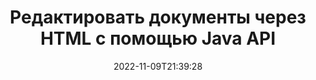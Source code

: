 ---
############################# Static ############################
layout: "product"
date: 2022-11-09T21:39:28
draft: false

product: "Editor"
product_tag: "editor"
platform: "Java"
platform_tag: "java"

############################# Head ############################
head_title: "API редактора документов Java | Редактировать Word Excel PowerPoint Web XML текстовые файлы с помощью HTML"
head_description: "API редактора документов для Java. Загрузить Microsoft Word, Excel, PowerPoint, e-Book, XML, веб и текстовые файлы в HTML, отредактировать и конвертировать обратно в исходный формат после правки."

############################# Header ############################
title: "Редактировать документы через HTML с помощью Java API"
description: "Интегрируйте Java-приложения с HTML-редактором, чтобы редактировать документы и преобразовывать их обратно в исходный формат."
button:
    enable: true

############################# SubMenu ############################
submenu:
    enable: true
    
    left:
        img_alt: "GroupDocs.Editor for Java"
        image: "https://www.groupdocs.cloud/templates/groupdocs/images/product-logos/groupdocs-editor-java.png"
        product: "GroupDocs.Editor"
        platform: "Java"

    middle:
        button:
            # button loop
            - link: "#overview"
              text: "Обзор"

            # button loop
            - link: "#features"
              text: "Функции"

            # button loop
            - link: "#support"
              text: "Поддержка"

            # button loop
            - link: "https://products.groupdocs.app/editor"
              text: "Живие демонстрации"

            # button loop
            - link: "https://purchase.groupdocs.com/pricing/editor/java"
              text: "Цены"

    right:
        link_download: "https://downloads.groupdocs.com/editor"
        link_learn: "https://docs.groupdocs.com/editor/java/"
        link_buy: "https://purchase.groupdocs.com"

############################# Overview ############################
overview:
    enable: true
    content: |
      GroupDocs.Editor for Java API позволяет редактировать документы в их HTML-представлении. API поддерживает несколько форматов документов и может быть интегрирован с любым внешним, открытым или платным HTML-редактором. API редактора загрузит документы, преобразует их в HTML, предоставит HTML во внешний пользовательский интерфейс, а затем сохранит HTML в формат исходного документа после обработки. Его также можно использовать для создания различных электронных таблиц Microsoft Word, Excel, файлов PowerPoint, форматов OpenDocument, документов XML и TXT.
    tabs:
      enable: true     
      
      ## TAB ONE ##
      tab_one:
        description: |
          Ниже приводится обзор GroupDocs.Editor for Java:

        left:
          enable: true
          icon: "fab fa-html5"
          title: "Управление с помощью HTML"
          content: |
            * Загрузить поддерживаемый документ
            * Редактировать контент с помощью HTML
            * Редактировать связанные стили
            * Преобразовать в исходный формат
      
      ## TAB TWO ##
      tab_two:
        description: |
          GroupDocs.Editor for Java поддерживает следующие [форматы файлов](https://docs.groupdocs.com/editor/java/supported-document-formats/)

        left:
          enable: true
          table:
            # table loop
            - title: "Microsoft Office"
              content: |
                * **Microsoft Word**: DOC, DOCX, DOCM, DOT, DOTM, DOTX, FlatOPC, WordML, RTF
                * **Microsoft Excel**: XLS, XLSX, XLSM, XLT, XLTX, XLTM, XLSB, XLAM, CSV, TSV, SXC, SpreadsheetML, DIF, DSV
                * **Microsoft PowerPoint**: PPT, PPTX, PPTM, PPS, PPSX, PPSM, POT, POTX, POTM

        right:
          enable: true
          table:
            # table loop
            - title: "Другие семейства форматов"
              content: |
                * **Форматы OpenDocument**: ODT, OTT, ODS, FODS, ODP, OTP
                * **Форматы OpenDocument**: MSG, MBOX, EML, EMLX
                * **Веб-форматы**: HTML, MHTML, CHM, XML, TXT
                * **Веб-форматы**: MOBI, AZW3, ePub

      ## TAB THREE ##
      tab_three:
        description: |
          GroupDocs.Editor for Java поддерживает следующие операционные системы, фреймворки и менеджеры пакетов:
        
        left:
          enable: true
          table:
            # table loop
            - icon: "fab fa-windows"
              title: "Операционные системы"
              content: |
                * Microsoft Windows Desktop
                * Microsoft Windows Server
                * Linux
                * MacOS

            # table loop
            - icon: "fas fa-code"
              title: "Поддерживаемые фреймворки"
              content: |
                * Java 7 (1.7) +

        right:
          enable: true
          table:
            # table loop
            - icon: "fas fa-cogs"
              title: "Среды разработки"
              content: |
                * NetBeans
                * IntelliJ IDEA
                * Eclipse
            # table loop
            - icon: "fas fa-tools"
              title: "Инструменты автоматизации сборки"
              content: |
                * Maven

############################# Features ############################
features:
    enable: true
    title: "Возможности GroupDocs.Editor for Java"

    feature:
      # feature loop
      - icon: "fas fa-copy"
        content: "Простая интеграция с HTML-редактором"

      # feature loop
      - icon: "fas fa-eye"
        content: "Преобразование документа в HTML DOM"

      # feature loop
      - icon: "fas fa-bolt"
        content: "Извлечение содержимого HTML из потока с содержимым документа"
      
      # feature loop
      - icon: "fas fa-file-powerpoint"
        content: "Загружайте, редактируйте и сохраняйте форматы файлов Word, Excel и PowerPoint"

      # feature loop
      - icon: "fas fa-code"
        content: "Извлечение HTML вместе со встроенными элементам"

      # feature loop
      - icon: "fas fa-cloud"
        content: "Импорт, просмотр и редактирование XML-документов"

      # feature loop
      - icon: "fas fa-remove-format"
        content: "Обход HTML-контента и сохранение встроенных ресурсов"

      # feature loop
      - icon: "fas fa-comment-slash"
        content: "Просмотр, редактирование и сохранение текстовых документов в постраничном режиме"

      # feature loop
      - icon: "fas fa-location-arrow"
        content: "Получить содержимое тэга HTML BODY из файла"

      # feature loop
      - icon: "fas fa-border-all"
        content: "Извлечь содержимое CSS из файла HTML"

      # feature loop
      - icon: "fas fa-wrench"
        content: "Используйте строковое содержимое для получения HTML DOM и преобразования в файл"

      # feature loop
      - icon: "fas fa-columns"
        content: "Преобразование HTML DOM со встроенными элементами"

      # feature loop
      - icon: "fas fa-file-word"
        content: "Преобразование файлов нескольких форматов в HTML для редактирования"

      # feature loop
      - icon: "fas fa-envelope"
        content: "Получение метаинформацию входных документов без редактирования"

      # feature loop
      - icon: "fas fa-print"
        content: "Сохранение отредактированных документов в формате обычного текстового файла"

      # feature loop
      - icon: "fas fa-file-archive"
        content: "Точность преобразования"

      # feature loop
      - icon: "fas fa-lock"
        content: "Применить пароль к выходному документу"

      # feature loop
      - icon: "fas fa-file-code"
        content: "Независим от баз данных"
      
      # feature loop
      - icon: "fas fa-fill-drip"
        content: "Независим от пользовательского интерфейса"

      # feature loop
      - icon: "fas fa-file-excel"
        content: "Поддерживает Metered-лицензирование"

    more_feature:
      # more_feature_loop
      - title: "Точное преобразование в HTML DOM и из него"
        content: |
          Использование GroupDocs.Editor for Java позволяет создавать приложения на Java, которые загружают документ поддерживаемого формата файла для преобразования его в объектную модель документа HTML (DOM) вместе со связанными с ним элементами, например, CSS. Кроме того, наш Java API редактора позволяет редактировать HTML в любом из популярных редакторов HTML. После внесения необходимых изменений GroupDocs.Editor for Java поможет вам преобразовать полученный HTML-код обратно в исходный формат файла.
          
          ```java
          // Create Editor class by loading an input document
          Editor editor = new Editor("Sample.docx");

          // Open document for edit and obtain EditableDocument
          EditableDocument original = editor.edit();

          // Obtain all-embedded HTML from it
          String allEmbeddedInside = original.getEmbeddedHtml();

          // If necessary, obtain pure HTML-markup, CSS, images and other resources in separate form

          // Whole HTML-markup, without any resources
          String completeHtmlMarkup = original.getContent();

          // Only HTML->BODY content, useful for most of WYSIWYG-editors
          String onlyInnerBody = original.getBodyContent();

          // All CSS stylesheets
          List<CssText> stylesheets = original.getCss();

          // All images, including raster and vector, but without CSS gradients
          List<IImageResource> images = original.getImages();

          // All font resources
          List<FontResourceBase> fonts = original.getFonts();

          // finally, send this content to your WYSIWYG HTML-editor
          ```
      # more_feature_loop
      - title: "Загрузка и выборка ассоциированных элементов"
        content: "GroupDocs.Editor for Java API позволяет извлекать связанные элементы из документов поддерживаемых форматов, таких как изображения, CSS, шрифты и многое другое. Затем вы можете загрузить эти извлеченные связанные элементы, просмотреть их и сохранить отдельно от окончательного HTML-файла и получить хорошо управляемый вывод."

############################# Support ############################
support:
    enable: true

############################# Solutions ############################
solutions:
    enable: true
    title: "GroupDocs.Editor предлагает API редактирования документов для других популярных сред разработки."

    solution:
        # solution loop
        - img_alt: "GroupDocs.Editor for .NET"
          image: "https://www.groupdocs.cloud/templates/groupdocs/images/product-logos/groupdocs-editor-net.png"
          product: "GroupDocs.Editor"
          platform: ".NET"
          link: "/editor/net/"

############################# Back to top ###############################
back_to_top:
  enable: true
---